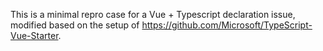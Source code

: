 This is a minimal repro case for a Vue + Typescript declaration issue, modified based on the setup of https://github.com/Microsoft/TypeScript-Vue-Starter.